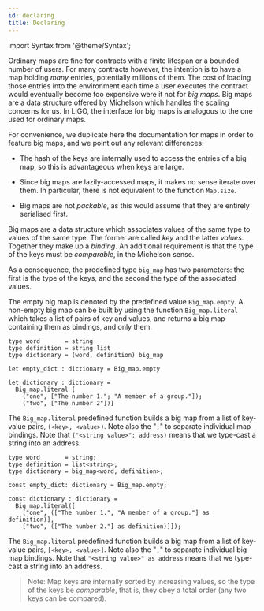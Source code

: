```yaml
---
id: declaring
title: Declaring
---
```


import Syntax from '@theme/Syntax';

Ordinary maps are fine for contracts with a finite lifespan or a
bounded number of users. For many contracts however, the intention is
to have a map holding *many* entries, potentially millions of
them. The cost of loading those entries into the environment each time
a user executes the contract would eventually become too expensive
were it not for *big maps*. Big maps are a data structure offered by
Michelson which handles the scaling concerns for us. In LIGO, the
interface for big maps is analogous to the one used for ordinary
maps.

For convenience, we duplicate here the documentation for maps in order
to feature big maps, and we point out any relevant differences:

  * The hash of the keys are internally used to access the entries of
    a big map, so this is advantageous when keys are large.

  * Since big maps are lazily-accessed maps, it makes no sense iterate
    over them. In particular, there is not equivalent to the function
    `Map.size`.

  * Big maps are not *packable*, as this would assume that they are
    entirely serialised first.

Big maps are a data structure which associates values of the same type
to values of the same type. The former are called *key* and the latter
*values*. Together they make up a *binding*. An additional requirement
is that the type of the keys must be *comparable*, in the Michelson
sense.

As a consequence, the predefined type `big_map` has two parameters:
the first is the type of the keys, and the second the type of the
associated values.

The empty big map is denoted by the predefined value
`Big_map.empty`. A non-empty big map can be built by using the
function `Big_map.literal` which takes a list of pairs of key and
values, and returns a big map containing them as bindings, and only
them.

<Syntax syntax="cameligo">

```cameligo group=big_maps
type word       = string
type definition = string list
type dictionary = (word, definition) big_map

let empty_dict : dictionary = Big_map.empty

let dictionary : dictionary =
  Big_map.literal [
    ("one", ["The number 1."; "A member of a group."]);
    ("two", ["The number 2"])]
```

The `Big_map.literal` predefined function builds a big map from a list
of key-value pairs, `(<key>, <value>)`.  Note also the "`;`" to
separate individual map bindings. Note that `("<string value>":
address)` means that we type-cast a string into an address.

</Syntax>

<Syntax syntax="jsligo">

```jsligo group=big_maps
type word       = string;
type definition = list<string>;
type dictionary = big_map<word, definition>;

const empty_dict: dictionary = Big_map.empty;

const dictionary : dictionary =
  Big_map.literal([
    ["one", (["The number 1.", "A member of a group."] as definition)],
    ["two", (["The number 2."] as definition)]]);
```

The `Big_map.literal` predefined function builds a big map from a list
of key-value pairs, `[<key>, <value>]`.  Note also the "`,`" to
separate individual big map bindings. Note that `"<string value>" as
address` means that we type-cast a string into an address.

</Syntax>

> Note: Map keys are internally sorted by increasing values, so the
> type of the keys be *comparable*, that is, they obey a total order
> (any two keys can be compared).
